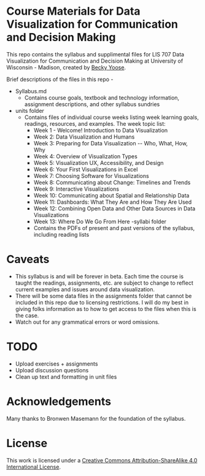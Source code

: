 # Course Materials for Data Visualization for Communication and Decision Making

This repo contains the syllabus and supplimental files for LIS 707 Data Visualization for Communication and Decision Making at University of Wisconsin - Madison, created by [Becky Yoose](https://yobj.net). 

Brief descriptions of the files in this repo - 

- Syllabus.md
  - Contains course goals, textbook and technology information, assignment descriptions, and other syllabus sundries
- units folder
  - Contains files of individual course weeks listing week learning goals, readings, resources, and examples. The week topic list:
    - Week 1 - Welcome! Introduction to Data Visualization
    - Week 2: Data Visualization and Humans
    - Week 3: Preparing for Data Visualization -- Who, What, How, Why
    - Week 4: Overview of Visualization Types
    - Week 5: Visualization UX, Accessibility, and Design
    - Week 6: Your First Visualizations in Excel
    - Week 7: Choosing Software for Visualizations
    - Week 8: Communicating about Change: Timelines and Trends
    - Week 9: Interactive Visualizations
    - Week 10: Communicating about Spatial and Relationship Data
    - Week 11: Dashboards: What They Are and How They Are Used
    - Week 12: Combining Open Data and Other Data Sources in Data Visualizations
    - Week 13: Where Do We Go From Here
  -syllabi folder
    - Contains the PDFs of present and past versions of the syllabus, including reading lists 

# Caveats 

- This syllabus is and will be forever in beta. Each time the course is taught the readings, assignments, etc. are subject to change to reflect current examples and issues around data visualization.
- There will be some data files in the assignments folder that cannot be included in this repo due to licensing restrictions. I will do my best in giving folks information as to how to get access to the files when this is the case.
- Watch out for any grammatical errors or word omissions. 

# TODO 

- Upload exercises + assignments
- Upload discussion questions
- Clean up text and formatting in unit files

# Acknowledgements 

Many thanks to Bronwen Masemann for the foundation of the syllabus. 

# License

This work is licensed under a [Creative Commons Attribution-ShareAlike 4.0 International License](http://creativecommons.org/licenses/by-sa/4.0/).



